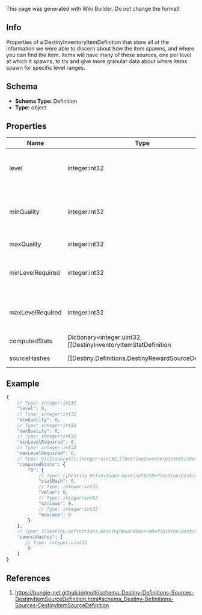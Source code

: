 <span class="wiki-builder">This page was generated with Wiki Builder. Do not change the format!</span>

## Info
Properties of a DestinyInventoryItemDefinition that store all of the information we were able to discern about how the item spawns, and where you can find the item. Items will have many of these sources, one per level at which it spawns, to try and give more granular data about where items spawn for specific level ranges.

## Schema
* **Schema Type:** Definition
* **Type:** object

## Properties
Name | Type | Description
---- | ---- | -----------
level | integer:int32 | The level at which the item spawns. Essentially the Primary Key for this source data: there will be multiple of these source entries per item that has source data, grouped by the level at which the item spawns.
minQuality | integer:int32 | The minimum Quality at which the item spawns for this level. Examine DestinyInventoryItemDefinition for more information about what Quality means. Just don't ask Phaedrus about it, he'll never stop talking and you'll have to write a book about it.
maxQuality | integer:int32 | The maximum quality at which the item spawns for this level.
minLevelRequired | integer:int32 | The minimum Character Level required for equipping the item when the item spawns at the item level defined on this DestinyItemSourceDefinition, as far as we saw in our processing.
maxLevelRequired | integer:int32 | The maximum Character Level required for equipping the item when the item spawns at the item level defined on this DestinyItemSourceDefinition, as far as we saw in our processing.
computedStats | Dictionary&lt;integer:uint32,[[DestinyInventoryItemStatDefinition|Destiny-Definitions-DestinyInventoryItemStatDefinition]]:Definition&gt; | The stats computed for this level/quality range.
sourceHashes | [[Destiny.Definitions.DestinyRewardSourceDefinition|Destiny-Definitions-DestinyRewardSourceDefinition]]:integer:uint32[] | The DestinyRewardSourceDefinitions found that can spawn the item at this level.

## Example
```javascript
{
    // Type: integer:int32
    "level": 0,
    // Type: integer:int32
    "minQuality": 0,
    // Type: integer:int32
    "maxQuality": 0,
    // Type: integer:int32
    "minLevelRequired": 0,
    // Type: integer:int32
    "maxLevelRequired": 0,
    // Type: Dictionary&lt;integer:uint32,[[DestinyInventoryItemStatDefinition|Destiny-Definitions-DestinyInventoryItemStatDefinition]]:Definition&gt;
    "computedStats": {
        "0": {
            // Type: [[Destiny.Definitions.DestinyStatDefinition|Destiny-Definitions-DestinyStatDefinition]]:integer:uint32
            "statHash": 0,
            // Type: integer:int32
            "value": 0,
            // Type: integer:int32
            "minimum": 0,
            // Type: integer:int32
            "maximum": 0
        }
    },
    // Type: [[Destiny.Definitions.DestinyRewardSourceDefinition|Destiny-Definitions-DestinyRewardSourceDefinition]]:integer:uint32[]
    "sourceHashes": [
       // Type: integer:uint32
        0
    ]
}

```

## References
1. https://bungie-net.github.io/multi/schema_Destiny-Definitions-Sources-DestinyItemSourceDefinition.html#schema_Destiny-Definitions-Sources-DestinyItemSourceDefinition
